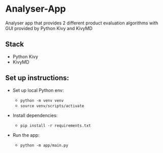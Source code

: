 # Analyser-App
Analyser app that provides 2 different product evaluation algorithms with GUI provided by Python Kivy and KivyMD

## Stack
* Python Kivy
* KivyMD

## Set up instructions:
* Set up local Python env:
    * ```python -m venv venv```
    * ```source venv/scripts/activate```

* Install dependencies:
    * ```pip install -r requirements.txt```

* Run the app:
    * ```python -m app/main.py```
